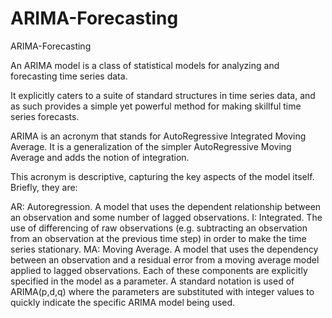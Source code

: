 # ARIMA-Forecasting
ARIMA-Forecasting

An ARIMA model is a class of statistical models for analyzing and forecasting time series data.

It explicitly caters to a suite of standard structures in time series data, and as such provides a simple yet powerful method for making skillful time series forecasts.

ARIMA is an acronym that stands for AutoRegressive Integrated Moving Average. It is a generalization of the simpler AutoRegressive Moving Average and adds the notion of integration.

This acronym is descriptive, capturing the key aspects of the model itself. Briefly, they are:

AR: Autoregression. A model that uses the dependent relationship between an observation and some number of lagged observations.
I: Integrated. The use of differencing of raw observations (e.g. subtracting an observation from an observation at the previous time step) in order to make the time series stationary.
MA: Moving Average. A model that uses the dependency between an observation and a residual error from a moving average model applied to lagged observations.
Each of these components are explicitly specified in the model as a parameter. A standard notation is used of ARIMA(p,d,q) where the parameters are substituted with integer values to quickly indicate the specific ARIMA model being used.

